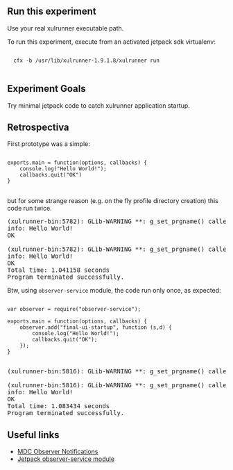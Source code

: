 ## Run this experiment ##

<span class="aside">
Use your real xulrunner executable path.
</span>

To run this experiment, execute from an activated jetpack sdk virtualenv:

<pre>
<code>
  cfx -b /usr/lib/xulrunner-1.9.1.8/xulrunner run
</code>
</pre>

## Experiment Goals ##

Try minimal jetpack code to catch xulrunner application startup.

## Retrospectiva ##

First prototype was a simple:

<pre>
<code>
exports.main = function(options, callbacks) {
    console.log("Hello World!");
    callbacks.quit("OK")
}
</code>
</pre>

but for some strange reason (e.g. on the fly profile directory creation)
this code run twice.

<pre>
(xulrunner-bin:5782): GLib-WARNING **: g_set_prgname() called multiple times
info: Hello World!
OK

(xulrunner-bin:5782): GLib-WARNING **: g_set_prgname() called multiple times
info: Hello World!
OK
Total time: 1.041158 seconds
Program terminated successfully.
</pre>

Btw, using <code>observer-service</code> module, the code run only once, 
as expected:

<pre>
<code>
var observer = require("observer-service");

exports.main = function(options, callbacks) {
    observer.add("final-ui-startup", function (s,d) {
        console.log("Hello World!");
        callbacks.quit("OK");
    });
}
</code>
</pre>

<pre>
(xulrunner-bin:5816): GLib-WARNING **: g_set_prgname() called multiple times

(xulrunner-bin:5816): GLib-WARNING **: g_set_prgname() called multiple times
info: Hello World!
OK
Total time: 1.083434 seconds
Program terminated successfully.
</pre>
## Useful links ##

 * [MDC Observer Notifications](https://developer.mozilla.org/en/Observer_Notifications)
 * [Jetpack observer-service module](#module/jetpack-core/observer-service)
